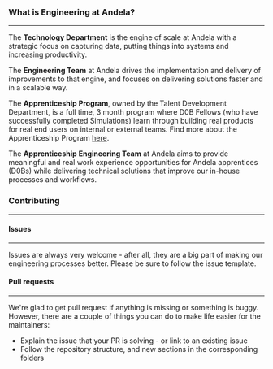 ### What is Engineering at Andela?
***
The **Technology Department** is the engine of scale at Andela with a strategic focus on capturing data, putting things into systems and increasing productivity.

The **Engineering Team** at Andela drives the implementation and delivery of improvements to that engine, and focuses on delivering solutions faster and in a scalable way.

The **Apprenticeship Program**, owned by the Talent Development Department, is a full time, 3 month program where D0B Fellows (who have successfully completed Simulations) learn through building real products for real end users on internal or external teams. Find more about the Apprenticeship Program [here](https://github.com/andela/learning/tree/Apprenticeship-Advancement/Apprenticeships).

The **Apprenticeship Engineering Team** at Andela aims to provide meaningful and real work experience opportunities for Andela apprentices (D0Bs) while delivering technical solutions that improve our in-house processes and workflows.

### Contributing
***

#### Issues
***
Issues are always very welcome - after all, they are a big part of making our engineering processes better. Please be sure to follow the issue template.

#### Pull requests
***
We're glad to get pull request if anything is missing or something is buggy. However, there are a couple of things you can do to make life easier for the maintainers:

- Explain the issue that your PR is solving - or link to an existing issue
- Follow the repository structure, and new sections in the corresponding folders
